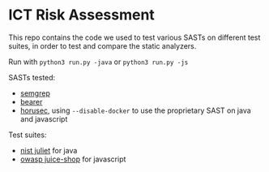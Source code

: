 # ICT Risk Assessment

This repo contains the code we used to test various SASTs on different test suites, in order to test and compare the static analyzers.

Run with `python3 run.py -java` or `python3 run.py -js`

SASTs tested:
- [semgrep](https://github.com/semgrep/semgrep)
- [bearer](https://github.com/bearer/bearer)
- [horusec](https://github.com/ZupIT/horusec), using `--disable-docker` to use the proprietary SAST on java and javascript

Test suites:
- [nist juliet](https://samate.nist.gov/SARD/test-suites/111) for java
- [owasp juice-shop](https://github.com/juice-shop/juice-shop) for javascript